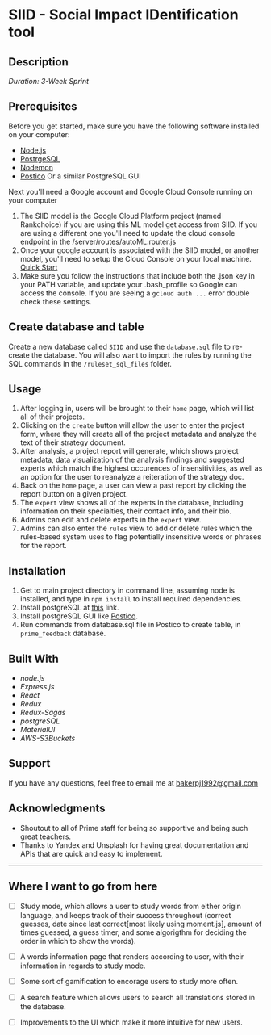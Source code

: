 # SIID - Social Impact IDentification tool

## Description
_Duration: 3-Week Sprint_





## Prerequisites

Before you get started, make sure you have the following software installed on your computer:

- [Node.js](https://nodejs.org/en/)
- [PostrgeSQL](https://www.postgresql.org/)
- [Nodemon](https://nodemon.io/)
- [Postico](https://eggerapps.at/postico/) Or a similar PostgreSQL GUI


Next you'll need a Google account and Google Cloud Console running on your computer
1. The SIID model is the Google Cloud Platform project (named Rankchoice) if you are using this ML model get access from SIID. If you are using a different one you'll need to update the cloud console endpoint in the /server/routes/autoML.router.js 
2. Once your google account is associated with the SIID model, or another model, you'll need to setup the Cloud Console on your local machine. [Quick Start](https://cloud.google.com/sdk/docs/quickstart-macos)
3. Make sure you follow the instructions that include both the .json key in your PATH variable, and update your .bash_profile so Google can access the console.  If you are seeing a `gcloud auth ...` error double check these settings.



## Create database and table

Create a new database called `SIID` and use the `database.sql` file to re-create the database.
You will also want to import the rules by running the SQL commands in the `/ruleset_sql_files` folder.


## Usage

1. After logging in, users will be brought to their ```home``` page, which will list all of their projects.
2. Clicking on the ```create``` button will allow the user to enter the project form, where they will create all of the project metadata and analyze the text of their strategy document.
3. After analysis, a project report will generate, which shows project metadata, data visualization of the analysis findings and suggested experts which match the highest occurences of insensitivities, as well as an option for the user to reanalyze a reiteration of the strategy doc.
4. Back on the ```home``` page, a user can view a past report by clicking the report button on a given project.
5. The ```expert``` view shows all of the experts in the database, including information on their specialties, their contact info, and their bio.
6. Admins can edit and delete experts in the ```expert``` view.
7. Admins can also enter the ```rules``` view to add or delete rules which the rules-based system uses to flag potentially insensitive words or phrases for the report.


## Installation

1. Get to main project directory in command line, assuming node is installed, and type in `npm install` to install required dependencies.
2. Install postgreSQL at [this](https://www.postgresql.org/download/) link.
3. Install postgreSQL GUI like [Postico](https://eggerapps.at/postico/).
4. Run commands from database.sql file in Postico to create table, in `prime_feedback` database.


## Built With
- _node.js_
- _Express.js_
- _React_ 
- _Redux_
- _Redux-Sagas_
- _postgreSQL_
- _MaterialUI_
- _AWS-S3Buckets_

## Support

If you have any questions, feel free to email me at bakerpj1992@gmail.com

## Acknowledgments

* Shoutout to all of Prime staff for being so supportive and being such great teachers.
* Thanks to Yandex and Unsplash for having great documentation and APIs that are quick and easy to implement.

---

## Where I want to go from here

- [ ] Study mode, which allows a user to study words from either origin language, and keeps track of their success throughout (correct guesses, date since last correct[most likely using moment.js], amount of times guessed, a guess timer, and some algorigthm for deciding the order in which to show the words).
- [ ] A words information page that renders according to user, with their information in regards to study mode.
- [ ] Some sort of gamification to encorage users to study more often.
- [ ] A search feature which allows users to search all translations stored in the database.
- [ ] Improvements to the UI which make it more intuitive for new users.

